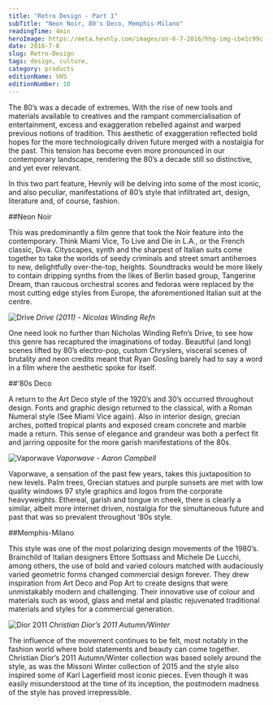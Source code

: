 ```yaml
---
title: "Retro Design - Part 1"
subTitle: "Neon Noir, 80's Deco, Memphis-Milano"
readingTime: 4min
heroImage: https://meta.hevnly.com/images/on-8-7-2016/hhg-img-cbe1c99c-daeb-4f7d-9c11-f9f24fca1911.png
date: 2016-7-8
slug: Retro-Design
tags: design, culture,
category: products
editionName: VHS
editionNumber: 10
---
```


The 80’s was a decade of extremes. With the rise of new tools and materials available to creatives and the rampant commercialisation of entertainment, excess and exaggeration rebelled against and warped previous notions of tradition. This aesthetic of exaggeration reflected bold hopes for the more technologically driven future merged with a nostalgia for the past. This tension has become even more pronounced in our contemporary landscape, rendering the 80’s a decade still so distinctive, and yet ever relevant.

In this two part feature, Hevnly will be delving into some of the most iconic, and also peculiar, manifestations of 80’s style that infiltrated art, design, literature and, of course, fashion.

##Neon Noir

This was predominantly a film genre that took the Noir feature into the contemporary. Think Miami Vice, To Live and Die in L.A., or the French classic, Diva. Cityscapes, synth and the sharpest of Italian suits come together to take the worlds of seedy criminals and street smart antiheroes to new, delightfully over-the-top, heights. Soundtracks would be more likely to contain dripping synths from the likes of Berlin based group, Tangerine Dream, than raucous orchestral scores and fedoras were replaced by the most cutting edge styles from Europe, the aforementioned Italian suit at the centre.

![Drive](https://meta.hevnly.com/images/on-8-7-2016/hhg-img-dbb5c34a-10a6-4653-8b0d-46868863a538.png)
*Drive (2011) - Nicolas Winding Refn*

One need look no further than Nicholas Winding Refn’s Drive, to see how this genre has recaptured the imaginations of today. Beautiful (and long) scenes lifted by 80’s electro-pop, custom Chryslers, visceral scenes of brutality and neon credits meant that Ryan Gosling barely had to say a word in a film where the aesthetic spoke for itself.

##‘80s Deco

A return to the Art Deco style of the 1920’s and 30’s occurred throughout design. Fonts and graphic design returned to the classical, with a Roman Numeral style (See Miami Vice again). Also in interior design, grecian arches, potted tropical plants and exposed cream concrete and marble made a return. This sense of elegance and grandeur was both a perfect fit and jarring opposite for the more garish manifestations of the 80s.

![Vaporwave](https://meta.hevnly.com/images/on-8-7-2016/hhg-img-97659347-ea7e-4516-aa3b-8487199fdde5.png)
*Vaporwave - Aaron Campbell*

Vaporwave, a sensation of the past few years, takes this juxtaposition to new levels. Palm trees, Grecian statues and purple sunsets are met with low quality windows 97 style graphics and logos from the corporate heavyweights. Ethereal, garish and tongue in cheek, there is clearly a similar, albeit more internet driven, nostalgia for the simultaneous future and past that was so prevalent throughout ‘80s style.


##Memphis-Milano

This style was one of the most polarizing design movements of the 1980’s. Brainchild of Italian designers Ettore Sottsass and Michele De Lucchi, among others, the use of bold and varied colours matched with audaciously varied geometric forms changed commercial design forever. They drew inspiration from Art Deco and Pop Art to create designs that were unmistakably modern and challenging. Their innovative use of colour and materials such as wood, glass and metal and plastic rejuvenated traditional materials and styles for a commercial generation.

![Dior 2011](https://meta.hevnly.com/images/on-8-7-2016/hhg-img-c11da015-7283-40a4-8f90-6868ef8ec274.png)
*Christian Dior’s 2011 Autumn/Winter*

The influence of the movement continues to be felt, most notably in the fashion world where bold statements and beauty can come together. Christian Dior’s 2011 Autumn/Winter collection was based solely around the style, as was the Missoni Winter collection of 2015 and the style also inspired some of Karl Lagerfield most iconic pieces. Even though it was easily misunderstood at the time of its inception, the postmodern madness of the style has proved irrepressible.
